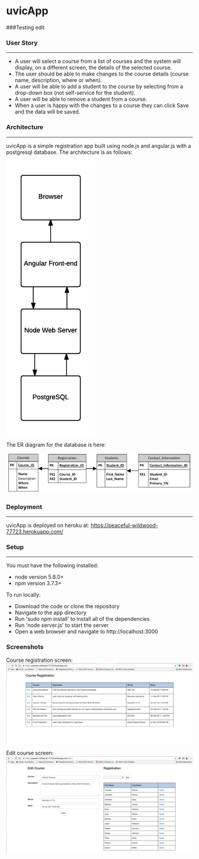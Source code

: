 # uvicApp

###Testing edit

### User Story
---
 - A user will select a course from a list of courses and the system will display, on a different screen, the details of the selected course.
 - The user should be able to make changes to the course details (course name, description, where or when).
 - A user will be able to add a student to the course by selecting from a drop-down box (not self-service for the student).
 - A user will be able to remove a student from a course.
 - When a user is happy with the changes to a course they can click Save and the data will be saved.

### Architecture
---
uvicApp is a simple registration app built using node.js and angular.js with a postgresql database. The architecture is as follows:

![Architecture](images/architecture.png)

The ER diagram for the database is here:

![ER](images/er.png)

### Deployment
---
uvicApp is deployed on heroku at:
https://peaceful-wildwood-77723.herokuapp.com/
### Setup
---
You must have the following installed:
 - node version 5.8.0+
 - npm version 3.7.3+

To run locally:
 - Download the code or clone the repository
 - Navigate to the app directory
 - Run 'sudo npm install' to install all of the dependencies
 - Run 'node server.js' to start the server
 - Open a web browser and navigate to http://localhost:3000

### Screenshots
Course registration screen:
![cr](images/cr.png)

Edit course screen:
![edit](images/edit.png)
